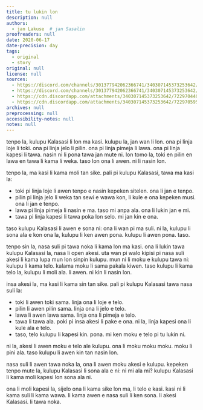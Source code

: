```yaml
---
title: tu lukin lon
description: null
authors:
  - jan Lakuse  # jan Sasalin
proofreaders: null
date: 2020-06-17
date-precision: day
tags:
  - original
  - story
original: null
license: null
sources:
  - https://discord.com/channels/301377942062366741/340307145373253642/722970441110781952
  - https://discord.com/channels/301377942062366741/340307145373253642/722970595943514143
  - https://cdn.discordapp.com/attachments/340307145373253642/722970440963850330/tu_lukin_lon__nanpa_2.pdf
  - https://cdn.discordapp.com/attachments/340307145373253642/722970595670622248/tu_lukin_lon_corrections_version.pdf
archives: null
preprocessing: null
accessibility-notes: null
notes: null
---
```


tenpo la, kulupu Kalasasi li lon ma kasi. kulupu la, jan wan li lon. ona pi linja loje li toki. ona pi linja jelo li pilin. ona pi linja pimeja li lawa. ona pi linja kapesi li tawa. nasin ni li pona tawa jan mute ni. lon tomo la, toki en pilin en lawa en tawa li kama li weka. taso lon ona li awen. ni li nasin lon.

tenpo la, ma kasi li kama moli tan sike. pali pi kulupu Kalasasi, tawa ma kasi la:
* toki pi linja loje li awen tenpo e nasin kepeken sitelen. ona li jan e tenpo.
* pilin pi linja jelo li weka tan sewi e wawa kon, li kule e ona kepeken musi. ona li jan e tenpo.
* lawa pi linja pimeja li nasin e ma. taso mi anpa ala. ona li lukin jan e mi.
* tawa pi linja kapesi li tawa poka lon selo. mi jan kin e ona.

taso kulupu Kalasasi li awen e sona ni: ona li wan pi ma suli. ni la, kulupu li sona ala e kon ona la, kulupu li ken awen pona. kulupu li awen pona. taso.

tenpo sin la, nasa suli pi tawa noka li kama lon ma kasi. ona li lukin tawa kulupu Kalasasi la, nasa li open akesi. uta wan pi walo kipisi pi nasa suli akesi li kama lupa mun lon sinpin kulupu. mun ni li moku e kulupu tawa ni: kulupu li kama telo. kalama moku li sama pakala kiwen. taso kulupu li kama telo la, kulupu li moli ala. li awen. ni kin li nasin lon.

insa akesi la, ma kasi li kama sin tan sike. pali pi kulupu Kalasasi tawa nasa suli la:
* toki li awen toki sama. linja ona li loje e telo.
* pilin li awen pilin sama. linja ona li jelo e telo.
* lawa li awen lawa sama. linja ona li pimeja e telo.
* tawa li tawa ala. poki pi insa akesi li pake e ona. ni la, linja kapesi ona li kule ala e telo.
* taso, telo kulupu li kapesi kin. pona. mi ken moku e telo pi tu lukin ni.

ni la, akesi li awen moku e telo ale kulupu. ona li moku moku moku. moku li pini ala. taso kulupu li awen kin tan nasin lon.

nasa suli li awen tawa noka la, ona li awen moku akesi e kulupu. kepeken tenpo mute la, kulupu Kalasasi li sona ala e ni: ni mi ala mi? kulupu Kalasasi li kama moli kapesi lon sona ala ni.

ona li moli kapesi la, sijelo ona li kama sike lon ma, li telo e kasi. kasi ni li kama suli li kama wawa. li kama awen e nasa suli li ken sona. li akesi Kalasasi. li tawa noka.

